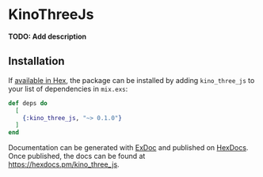# KinoThreeJs

**TODO: Add description**

## Installation

If [available in Hex](https://hex.pm/docs/publish), the package can be installed
by adding `kino_three_js` to your list of dependencies in `mix.exs`:

```elixir
def deps do
  [
    {:kino_three_js, "~> 0.1.0"}
  ]
end
```

Documentation can be generated with [ExDoc](https://github.com/elixir-lang/ex_doc)
and published on [HexDocs](https://hexdocs.pm). Once published, the docs can
be found at <https://hexdocs.pm/kino_three_js>.

